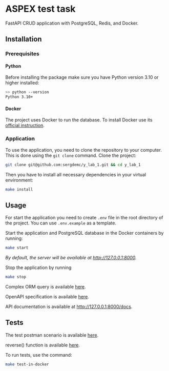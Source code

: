 # ASPEX test task
FastAPI CRUD application with PostgreSQL, Redis, and Docker.

## Installation

### Prerequisites

#### Python

Before installing the package make sure you have Python version 3.10 or higher installed:

```bash
>> python --version
Python 3.10+
```

#### Docker

The project uses Docker to run the database. To install Docker use its [official instruction](https://docs.docker.com/get-docker/).

### Application

To use the application, you need to clone the repository to your computer. This is done using the `git clone` command. Clone the project:

```bash
git clone git@github.com:sergdemc/y_lab_1.git && cd y_lab_1
```

Then you have to install all necessary dependencies in your virtual environment:

```bash
make install
```

## Usage

For start the application you need to create `.env` file in the root directory of the project. You can use `.env.example` as a template.

Start the application and PostgreSQL database in the Docker containers by running:
```bash
make start
```
_By default, the server will be available at http://127.0.0.1:8000._

Stop the application by running
```bash
make stop
```

Complex ORM query is available [here](https://github.com/sergdemc/y_lab_1/blob/main/app/services/menu_service.py#L28-L39).

OpenAPI specification is available [here](https://github.com/sergdemc/y_lab_1/blob/main/openapi.yaml).

API documentation is available at http://127.0.0.1:8000/docs.

## Tests

The test postman scenario is available [here](https://github.com/sergdemc/y_lab_1/blob/main/app/tests/test_postman_scenario.py).

reverse() function is available [here](https://github.com/sergdemc/y_lab_1/blob/main/app/tests/conftest.py#L39-L43).

To run tests, use the command:
```bash
make test-in-docker
```

